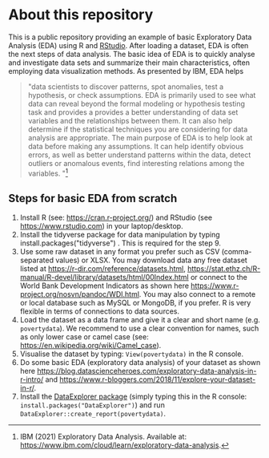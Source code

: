 # About this repository
This is a public repository providing an example of basic Exploratory Data Analysis (EDA) using R and [RStudio](https://www.rstudio.com). After loading a dataset, EDA is often the next steps of data analysis. The basic idea of EDA is to quickly analyse and investigate data sets and summarize their main characteristics, often employing data visualization methods. As presented by IBM, EDA helps 

> "data scientists to discover patterns, spot anomalies, test a hypothesis, or check assumptions. EDA is primarily used to see what data can reveal beyond the formal modeling or  hypothesis testing task and provides a provides a better understanding of data set variables and the relationships between them. It can also help determine if the statistical techniques you are considering for data analysis are appropriate. The main purpose of EDA is to help look at data before making any assumptions. It can help identify obvious errors, as well as better understand patterns within the data, detect outliers or anomalous events, find interesting relations among the variables. "[^EDA]

[^EDA]: IBM (2021) Exploratory Data Analysis. Available at: https://www.ibm.com/cloud/learn/exploratory-data-analysis.


## Steps for basic EDA from scratch

1. Install R (see: https://cran.r-project.org/) and RStudio (see https://www.rstudio.com) in your laptop/desktop.
2. Install the tidyverse package for data manipulation by typing install.packages("tidyverse") . This is required for the step 9.
3. Use some raw dataset in any format you prefer such as CSV (comma-separated values) or XLSX. You may download data any free dataset listed at https://r-dir.com/reference/datasets.html, https://stat.ethz.ch/R-manual/R-devel/library/datasets/html/00Index.html or connect to the World Bank Development Indicators as shown here https://www.r-project.org/nosvn/pandoc/WDI.html. You may also connect to a remote or local database such as MySQL or MongoDB, if you prefer. R is very flexible in terms of connections to data sources.
4. Load the dataset as a data frame and give it a clear and short name (e.g. `povertydata`). We recommend to use a clear convention for names, such as only lower case or camel case (see: https://en.wikipedia.org/wiki/Camel_case).
5. Visualise the dataset by typing: `View(povertydata)` in the R console.
6. Do some basic EDA (exploratory data analysis) of your dataset as shown here https://blog.datascienceheroes.com/exploratory-data-analysis-in-r-intro/ and https://www.r-bloggers.com/2018/11/explore-your-dataset-in-r/.
7. Install the [DataExplorer package](https://www.rdocumentation.org/packages/DataExplorer/versions/0.8.2) (simply typing this in the R console: `install.packages("DataExplorer")`) and run `DataExplorer::create_report(povertydata)`.
